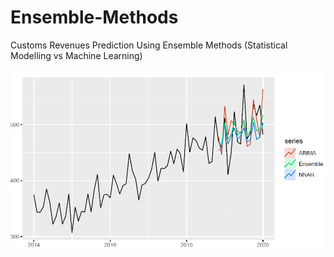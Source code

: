 # Ensemble-Methods
Customs Revenues Prediction Using Ensemble Methods (Statistical Modelling vs Machine Learning)


<p aligh="center">
<img src="https://github.com/jordans78/Ensemble-Methods/blob/main/Documentation/Capture.PNG" 
with="50%" height="50%"/> 
</p>                                                                                                                                   
        
